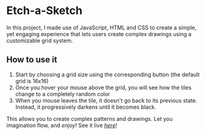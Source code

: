 # Etch-a-Sketch
In this project, I made use of JavaScript, HTML and CSS to create a simple, yet engaging experience that lets users create complex drawings using a customizable grid system.

## How to use it
1. Start by choosing a grid size using the corresponding button (the default grid is 16x16)
2. Once you hover your mouse above the grid, you will see how the tiles change to a completely random color
3. When you mouse leaves the tile, it doesn't go back to its previous state. Instead, it progressively darkens until it becomes black.

This allows you to create complex patterns and drawings. Let you imagination flow, and *enjoy*!
See it live _[here](https://diegopalvarez.github.io/Etch-a-Sketch/)_!
